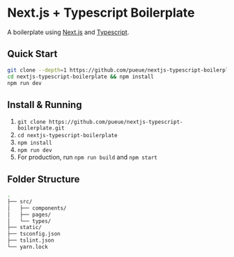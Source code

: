 # Next.js + Typescript Boilerplate

A boilerplate using [Next.js](https://github.com/zeit/next.js/) and [Typescript](https://www.typescriptlang.org/).

## Quick Start

```sh
git clone --depth=1 https://github.com/pueue/nextjs-typescript-boilerplate.git
cd nextjs-typescript-boilerplate && npm install
npm run dev
```

## Install & Running

1. `git clone https://github.com/pueue/nextjs-typescript-boilerplate.git`
2. `cd nextjs-typescript-boilerplate`
3. `npm install`
4. `npm run dev`
5. For production, run `npm run build` and `npm start`

## Folder Structure

```sh
.
├── src/
│   ├── components/
│   ├── pages/
│   └── types/
├── static/
├── tsconfig.json
├── tslint.json
└── yarn.lock
```